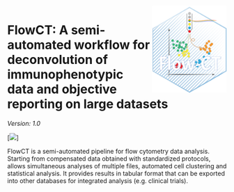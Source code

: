 <img src="extra/logo_FlowCT_hex.png" height="200" align="right" />

# FlowCT: A semi-automated workflow for deconvolution of immunophenotypic data and objective reporting on large datasets 

_Version: 1.0_

[![](https://img.shields.io/badge/devel%20version-1.0-orange.svg)]

FlowCT is a semi-automated pipeline for flow cytometry data analysis. 
Starting from compensated data obtained with standardized protocols, allows simultaneous analyses of multiple files, automated cell clustering and statistical analysis. It provides results in tabular format that can be exported into other databases for integrated analysis (e.g. clinical trials).
